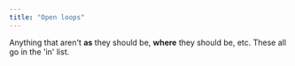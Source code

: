 ```yaml
---
title: "Open loops"
---
```


Anything that aren't **as** they should be, **where** they should be, etc. These all go in the 'in' list.
